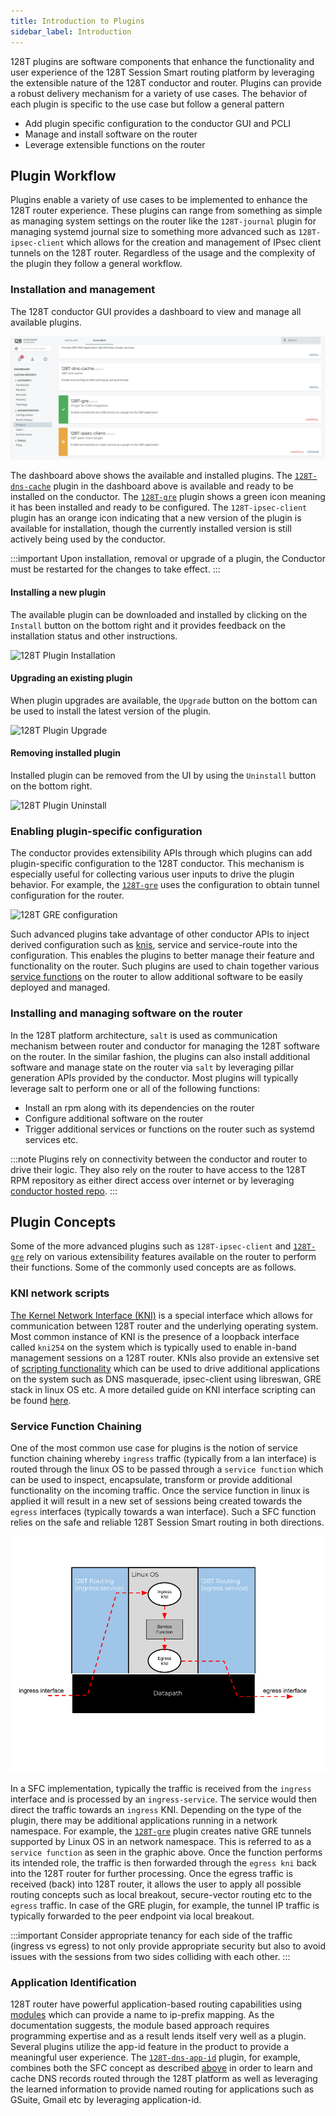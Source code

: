 ```yaml
---
title: Introduction to Plugins
sidebar_label: Introduction
---
```


128T plugins are software components that enhance the functionality and user experience of the 128T Session Smart routing platform by leveraging the extensible nature of the 128T conductor and router. Plugins can provide a robust delivery mechanism for a variety of use cases. The behavior of each plugin is specific to the use case but follow a general pattern

* Add plugin specific configuration to the conductor GUI and PCLI
* Manage and install software on the router
* Leverage extensible functions on the router


## Plugin Workflow
Plugins enable a variety of use cases to be implemented to enhance the 128T router experience. These plugins can range from something as simple as managing system settings on the router like the `128T-journal` plugin for managing systemd journal size to something more advanced such as `128T-ipsec-client` which allows for the creation and management of IPsec client tunnels on the 128T router. Regardless of the usage and the complexity of the plugin they follow a general workflow.

### Installation and management
The 128T conductor GUI provides a dashboard to view and manage all available plugins.

![128T Plugin Dasboard](/img/plugins_dashboard.png)

The dashboard above shows the available and installed plugins. The [`128T-dns-cache`](plugin_dns_cache) plugin in the dashboard above is available and ready to be installed on the conductor. The [`128T-gre`](plugin_gre) plugin shows a green icon meaning it has been installed and ready to be configured. The `128T-ipsec-client` plugin has an orange icon indicating that a new version of the plugin is available for installation, though the currently installed version is still actively being used by the conductor.

:::important
Upon installation, removal or upgrade of a plugin, the Conductor must be restarted for the changes to take effect.
:::

#### Installing a new plugin
The available plugin can be downloaded and installed by clicking on the `Install` button on the bottom right and it provides feedback on the installation status and other instructions.

![128T Plugin Installation](/img/plugin_install.gif)

#### Upgrading an existing plugin
When plugin upgrades are available, the `Upgrade` button on the bottom can be used to install the latest version of the plugin.

![128T Plugin Upgrade](/img/plugin_upgrade.gif)


#### Removing installed plugin
Installed plugin can be removed from the UI by using the `Uninstall` button on the bottom right.

![128T Plugin Uninstall](/img/plugin_uninstall.gif)

### Enabling plugin-specific configuration
The conductor provides extensibility APIs through which plugins can add plugin-specific configuration to the 128T conductor. This mechanism is especially useful for collecting various user inputs to drive the plugin behavior. For example, the [`128T-gre`](plugin_gre) uses the configuration to obtain tunnel configuration for the router.

![128T GRE configuration](/img/plugin_gre_config.gif)

Such advanced plugins take advantage of other conductor APIs to inject derived configuration such as [knis](#kni-network-scripts), service and service-route into the configuration. This enables the plugins to better manage their feature and functionality on the router.  Such plugins are used to chain together various [service functions](#service-function-chaining) on the router to allow additional software to be easily deployed and managed.

### Installing and managing software on the router
In the 128T platform architecture, `salt` is used as communication mechanism between router and conductor for managing the 128T software on the router. In the similar fashion, the plugins can also install additional software and manage state on the router via `salt` by leveraging pillar generation APIs provided by the conductor. Most plugins will typically leverage salt to perform one or all of the following functions:

* Install an rpm along with its dependencies on the router
* Configure additional software on the router
* Trigger additional services or functions on the router such as systemd services etc.

:::note
Plugins rely on connectivity between the conductor and router to drive their logic. They also rely on the router to have access to the 128T RPM repository as either direct access over internet or by leveraging [conductor hosted repo](concepts_machine_communication#conductor-hosted-software-repository).
:::

## Plugin Concepts
Some of the more advanced plugins such as `128T-ipsec-client` and [`128T-gre`](plugin_gre) rely on various extensibility features available on the router to perform their functions. Some of the commonly used concepts are as follows.

### KNI network scripts
[The Kernel Network Interface (KNI)](https://doc.dpdk.org/guides/prog_guide/kernel_nic_interface.html) is a special interface which allows for communication between 128T router and the underlying operating system. Most common instance of KNI is the presence of a loopback interface called `kni254` on the system which is typically used to enable in-band management sessions on a 128T router. KNIs also provide an extensive set of [scripting functionality](plugin_kni_namespace_scripts) which can be used to drive additional applications on the system such as DNS masquerade, ipsec-client using libreswan, GRE stack in linux OS etc. A more detailed guide on KNI interface scripting can be found [here](concepts_kni).

### Service Function Chaining
One of the most common use case for plugins is the notion of service function chaining whereby `ingress` traffic (typically from a lan interface) is routed through the linux OS to be passed through a `service function` which can be used to inspect, encapsulate, transform or provide additional functionality on the incoming traffic. Once the service function in linux is applied it will result in a new set of sessions being created towards the `egress` interfaces (typically towards a wan interface). Such a SFC function relies on the safe and reliable 128T Session Smart routing in both directions.

![128T plugin sfc](/img/plugin_sfc.png)

In a SFC implementation, typically the traffic is received from the `ingress` interface and is processed by an `ingress-service`. The service would then direct the traffic towards an `ingress` KNI. Depending on the type of the plugin, there may be additional applications running in a network namespace. For example, the [`128T-gre`](plugin_gre) plugin creates native GRE tunnels supported by Linux OS in an network namespace. This is referred to as a `service function` as seen in the graphic above. Once the function performs its intended role, the traffic is then forwarded through the `egress kni` back into the 128T router for further processing. Once the egress traffic is received (back) into 128T router, it allows the user to apply all possible routing concepts such as local breakout, secure-vector routing etc to the `egress` traffic. In case of the GRE plugin, for example, the tunnel IP traffic is typically forwarded to the peer endpoint via local breakout.

:::important
Consider appropriate tenancy for each side of the traffic (ingress vs egress) to not only provide appropriate security but also to avoid issues with the sessions from two sides colliding with each other.
:::

### Application Identification
128T router have powerful application-based routing capabilities using [modules](concepts_appid#appid-using-modules) which can provide a name to ip-prefix mapping. As the documentation suggests, the module based approach requires programming expertise and as a result lends itself very well as a plugin. Several plugins utilize the app-id feature in the product to provide a meaningful user experience. The [`128T-dns-app-id`](plugin_dns_app_id) plugin, for example, combines both the SFC concept as described [above](#service-function-chaining) in order to learn and cache DNS records routed through the 128T platform as well as leveraging the learned information to provide named routing for applications such as GSuite, Gmail etc by leveraging application-id.
